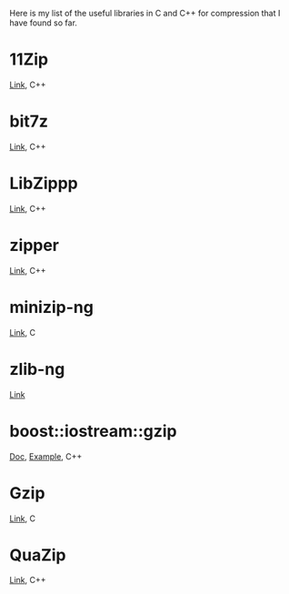 Here is my list of the useful libraries in C and C++ for compression that I have found so far.

# 11Zip
[Link](https://github.com/Sygmei/11Zip), C++

# bit7z
[Link](https://github.com/rikyoz/bit7z), C++

# LibZippp
[Link](https://github.com/ctabin/libzippp), C++

# zipper
[Link](https://github.com/Lecrapouille/zipper), C++

# minizip-ng
[Link](https://github.com/zlib-ng/minizip-ng), C

# zlib-ng
[Link](https://github.com/zlib-ng/zlib-ng)

# boost::iostream::gzip
[Doc](https://www.boost.org/doc/libs/1_62_0/libs/iostreams/doc/classes/gzip.html), [Example](https://stackoverflow.com/questions/70624519/boost-gzip-how-to-output-compressed-string-as-text), C++

# Gzip
[Link](https://www.gnu.org/software/gzip/), C

# QuaZip
[Link](https://github.com/stachenov/quazip), C++
